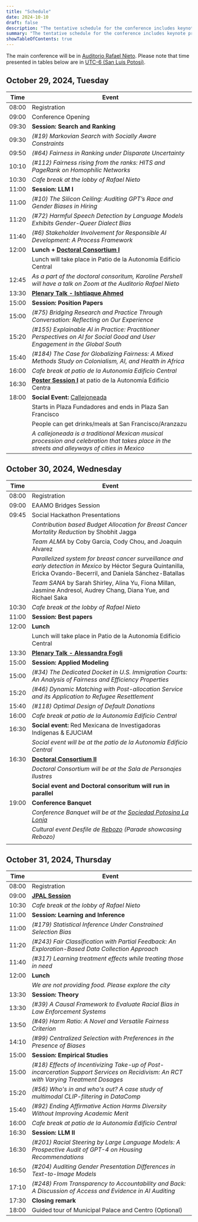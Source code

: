 ```yaml
---
title: "Schedule"
date: 2024-10-10
draft: false
description: "The tentative schedule for the conference includes keynote presentations, and panel discussions, offering attendees an overview of what to expect from the event."
summary: "The tentative schedule for the conference includes keynote presentations, and panel discussions, offering attendees an overview of what to expect from the event."
showTableOfContents: true
---
```


The main conference will be in [Auditorio Rafael Nieto](../venue/). Please note that time presented in tables below are in [UTC-6 (San Luis Potosi)](https://www.worldtimebuddy.com/mexico-san-luis-potosi-to-est).

## October 29, 2024, Tuesday

| Time       | Event                          |
|------------|--------------------------------|
| 08:00      | Registration                   |
| 09:00      | Conference Opening             |
| 09:30      | **Session: Search and Ranking**|
| 09:30      | *(#19) Markovian Search with Socially Aware Constraints*                                |
| 09:50      | *(#64) Fairness in Ranking under Disparate Uncertainty*                                 |
| 10:10      | *(#112) Fairness rising from the ranks: HITS and PageRank on Homophilic Networks*                                     |
| 10:30      | *Cafe break at the lobby of Rafael Nieto*                                    |
| 11:00      | **Session: LLM I**             |
| 11:00      | *(#10) The Silicon Ceiling: Auditing GPT’s Race and Gender Biases in Hiring*              |
| 11:20      | *(#72) Harmful Speech Detection by Language Models Exhibits Gender-Queer Dialect Bias*                                         |
| 11:40      | *(#6) Stakeholder Involvement for Responsible AI Development: A Process Framework*        |
| 12:00      | **Lunch + [Doctoral Consortium I](../../cfp/doctoral-consortium/)**                       |
|            | Lunch will take place in Patio de la Autonomía Edificio Central                         |
| 12:45      | *As a part of the doctoral consoritum, Karoline Pershell will have a talk on Zoom at the Auditorio Rafael Nieto*                                        |
| 13:30      | **[Plenary Talk - Ishtiaque Ahmed](../invited_speakers/)**                              |
| 15:00      | **Session: Position Papers**   |
| 15:00      | *(#75) Bridging Research and Practice Through Conversation: Reflecting on Our Experience*         |
| 15:20      | *(#155) Explainable AI in Practice: Practitioner Perspectives on AI for Social Good and User Engagement in the Global South*                                 |
| 15:40      | *(#184) The Case for Globalizing Fairness: A Mixed Methods Study on Colonialism, AI, and Health in Africa*                                       |
| 16:00      | *Cafe break at patio de la Autonomía Edificio Central*                                    |
| 16:30      | **[Poster Session I](../accepted_posters/)** at patio de la Autonomía Edificio Centra                                        |
| 18:00      | **Social Event:** [Callejoneada](https://en.wikipedia.org/wiki/Tuna_(music))              |
|            | Starts in Plaza Fundadores and ends in Plaza San Francisco                                |
|            | People can get drinks/meals at San Francisco/Aranzazu                                     |
|            | *A callejoneada is a traditional Mexican musical procession and celebration that takes place in the streets and alleyways of cities in Mexico*                                                                           |



## October 30, 2024, Wednesday

| Time       | Event                         |
|------------|-------------------------------|
| 08:00      | Registration                  |
| 09:00      | EAAMO Bridges Session         |
| 09:45      | Social Hackathon Presentations                                                            |
|            | *Contribution based Budget Allocation for Breast Cancer Mortality Reduction* by Shobhit Jagga                                                                                                    |
|            | *Team ALMA* by Coby Garcia, Cody Chou, and Joaquin Alvarez                                                                                                  |
|            | *Parallelized system for breast cancer surveillance and early detection in Mexico* by Héctor Segura Quintanilla, Ericka Ovando-Becerril, and Daniela Sánchez-Batallas                                                                                         |
|            | *Team SANA* by Sarah Shirley, Alina Yu, Fiona Millan, Jasmine Andresol, Audrey Chang,  Diana Yue, and Richael Saka                                                                                                     |
| 10:30      | *Cafe break at the lobby of Rafael Nieto*                                                 |
| 11:00      | **Session: Best papers**      |
| 12:00      | **Lunch**                     |
|            | Lunch will take place in Patio de la Autonomía Edificio Central                           |
| 13:30      | **[Plenary Talk - Alessandra Fogli](../invited_speakers/)**                               |
| 15:00      | **Session: Applied Modeling** |
| 15:00      | *(#34) The Dedicated Docket in U.S. Immigration Courts: An Analysis of Fairness and Efficiency Properties*                                  |
| 15:20      | *(#46) Dynamic Matching with Post-allocation Service and its Application to Refugee Resettlement*                                |
| 15:40      | *(#118) Optimal Design of Default Donations*                                              |
| 16:00      | *Cafe break at patio de la Autonomía Edificio Central*                                    |
| 16:30      | **Social event:** Red Mexicana de Investigadoras Indígenas & EJUCIAM                      |
|            | *Social event will be at the patio de la Autonomía Edificio Central*                      |
| 16:30      | **[Doctoral Consortium II](../../cfp/doctoral-consortium/)**                              |
|            | *Doctoral Consortium will be at the Sala de Personajes Ilustres*                          |
|            | **Social event and Doctoral consoritum will run in parallel**                             |
| 19:00      | **Conference Banquet**        |
|            | *Conference Banquet will be at the [Sociedad Potosina La Lonja](https://es.wikipedia.org/wiki/Sociedad_Potosina_La_Lonja)*                 |
|            | *Cultural event Desfile de [Rebozo](https://en.wikipedia.org/wiki/Rebozo) (Parade showcasing Rebozo)*    
                                             |



## October 31, 2024, Thursday

| Time       | Event                          |
|------------|--------------------------------|
| 08:00      | Registration                   |
| 09:00      | **[JPAL Session](../../jpal/)**               |
| 10:30      | *Cafe break at the lobby of Rafael Nieto*                                                 |
| 11:00      | **Session: Learning and Inference**                                                       |
| 11:00      | *(#179) Statistical Inference Under Constrained Selection Bias*                           |
| 11:20      | *(#243) Fair Classification with Partial Feedback: An Exploration-Based Data Collection Approach*                                     |
| 11:40      | *(#317) Learning treatment effects while treating those in need*                          |
| 12:00      | **Lunch**                      |
|            | *We are not providing food. Please explore the city*                                      |
| 13:30      | **Session: Theory**            |
| 13:30      | *(#39) A Causal Framework to Evaluate Racial Bias in Law Enforcement Systems*             |
| 13:50      | *(#49) Harm Ratio: A Novel and Versatile Fairness Criterion*                              |
| 14:10      | *(#99) Centralized Selection with Preferences in the Presence of Biases*                  |
| 15:00      | **Session: Empirical Studies** |
| 15:00      | *(#18) Effects of Incentivizing Take-up of Post-incarceration Support Services on Recidivism: An RCT with Varying Treatment Dosages*                            |
| 15:20      | *(#56) Who's in and who's out? A case study of multimodal CLIP-filtering in DataComp*                                     |
| 15:40      | *(#92) Ending Affirmative Action Harms Diversity Without Improving Academic Merit*        |
| 16:00      | *Cafe break at patio de la Autonomía Edificio Central*                                    |
| 16:30      | **Session: LLM II**            |
| 16:30      | *(#201) Racial Steering by Large Language Models: A Prospective Audit of GPT-4 on Housing Recommendations*                              |
| 16:50      | *(#204) Auditing Gender Presentation Differences in Text-to-Image Models*                 |
| 17:10      | *(#248) From Transparency to Accountability and Back: A Discussion of Access and Evidence in AI Auditing*                                     |
| 17:30      | **Closing remark**             |
| 18:00      | Guided tour of Municipal Palace and Centro (Optional)                                     |
